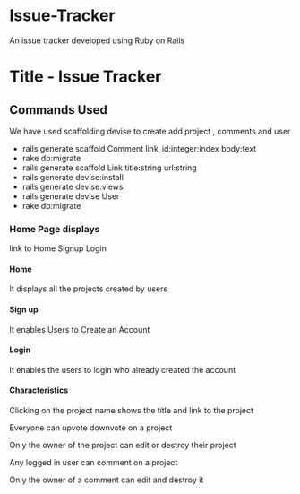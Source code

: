 # Issue-Tracker
An issue tracker developed using Ruby on Rails
# Title - Issue Tracker

## Commands Used
We have used scaffolding devise to create add project , comments and user


  - rails generate scaffold Comment link_id:integer:index body:text
  - rake db:migrate
  - rails generate scaffold Link title:string url:string
  - rails generate devise:install
  - rails generate devise:views
  - rails generate devise User
  - rake db:migrate
 ### Home Page displays 
link to Home Signup Login

#### Home
It displays all the projects created by users

#### Sign up
It enables Users to Create an Account

#### Login
It enables the users to login who already created the account
#### Characteristics

Clicking on the project name shows the title and link to  the project 

Everyone can upvote downvote on a project

Only the owner of the project  can edit or destroy their project

Any logged in user can comment on a project 

Only the owner of a comment can edit and destroy it 
